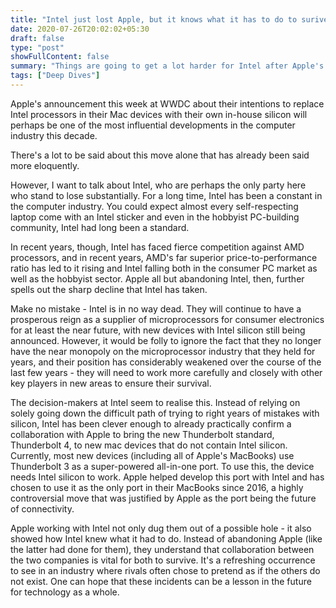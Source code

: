 ```yaml
---
title: "Intel just lost Apple, but it knows what it has to do to surive"
date: 2020-07-26T20:02:02+05:30
draft: false
type: "post"
showFullContent: false
summary: "Things are going to get a lot harder for Intel after Apple's announcement about their switch to in-house silicon, but the chipmaker isn't going anywhere"
tags: ["Deep Dives"]
---
```



Apple's announcement this week at WWDC about their intentions to replace Intel processors in their Mac devices with their own in-house silicon will perhaps be one of the most influential developments in the computer industry this decade.

There's a lot to be said about this move alone that has already been said more eloquently.

However, I want to talk about Intel, who are perhaps the only party here who stand to lose substantially. For a long time, Intel has been a constant in the computer industry. You could expect almost every self-respecting laptop come with an Intel sticker and even in the hobbyist PC-building community, Intel had long been a standard.

In recent years, though, Intel has faced fierce competition against AMD processors, and in recent years, AMD's far superior price-to-performance ratio has led to it rising and Intel falling both in the consumer PC market as well as the hobbyist sector. Apple all but abandoning Intel, then, further spells out the sharp decline that Intel has taken.

Make no mistake - Intel is in no way dead. They will continue to have a prosperous reign as a supplier of microprocessors for consumer electronics for at least the near future, with new devices with Intel silicon still being announced. However, it would be folly to ignore the fact that they no longer have the near monopoly on the microprocessor industry that they held for years, and their position has considerably weakened over the course of the last few years - they will need to work more carefully and closely with other key players in new areas to ensure their survival.

The decision-makers at Intel seem to realise this. Instead of relying on solely going down the difficult path of trying to right years of mistakes with silicon, Intel has been clever enough to already practically confirm a collaboration with Apple to bring the new Thunderbolt standard, Thunderbolt 4, to new mac devices that do not contain Intel silicon. Currently, most new devices (including all of Apple's MacBooks) use Thunderbolt 3 as a super-powered all-in-one port. To use this, the device needs Intel silicon to work. Apple helped develop this port with Intel and has chosen to use it as the only port in their MacBooks since 2016, a highly controversial move that was justified by Apple as the port being the future of connectivity.

Apple working with Intel not only dug them out of a possible hole - it also showed how Intel knew what it had to do. Instead of abandoning Apple (like the latter had done for them), they understand that collaboration between the two companies is vital for both to survive. It's a refreshing occurrence to see in an industry where rivals often chose to pretend as if the others do not exist. One can hope that these incidents can be a lesson in the future for technology as a whole.
